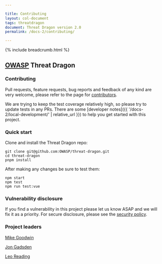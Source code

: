 ```yaml
---

title: Contributing
layout: col-document
tags: threatdragon
document: Threat Dragon version 2.0
permalink: /docs-2/contributing/

---
```


{% include breadcrumb.html %}

## [OWASP](https://www.owasp.org) Threat Dragon

### Contributing

Pull requests, feature requests, bug reports and feedback of any kind are very welcome, please refer to the page for
[contributors](https://github.com/OWASP/threat-dragon/blob/main/contributing.md).

We are trying to keep the test coverage relatively high, so please try to update tests in any PRs.
There are some [developer notes]({{ '/docs-2/local-development/' | relative_url }})
to help you get started with this project.

### Quick start

Clone and install the Threat Dragon repo:

```text
git clone git@github.com:OWASP/threat-dragon.git
cd threat-dragon
pnpm install
```

After making any changes be sure to test them:

```text
npm start
npm test
npm run test:vue
```

### Vulnerability disclosure

If you find a vulnerability in this project please let us know ASAP and we will fix it as a priority.
For secure disclosure, please see the [security policy](https://github.com/OWASP/threat-dragon/blob/main/security.md).

### Project leaders

[Mike Goodwin](mailto:mike.goodwin@owasp.org)

[Jon Gadsden](mailto:jon.gadsden@owasp.org)

[Leo Reading](mailto:leo.reading@owasp.org)
